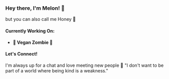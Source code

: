 ### Hey there, I'm Melon! 🍈
but you can also call me Honey 💛

#### Currently Working On:
- **🥬 Vegan Zombie 🥗**

#### Let's Connect!
I'm always up for a chat and love meeting new people 🖤
"I don't want to be part of a world where being kind is a weakness."
